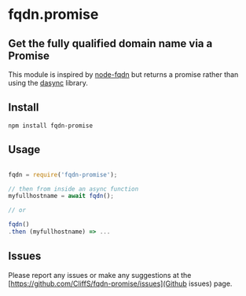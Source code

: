 # fqdn.promise

## Get the fully qualified domain name via a Promise

This module is inspired by [node-fqdn](https://www.npmjs.com/package/node-fqdn)
but returns a promise rather than using the 
[dasync](https://www.npmjs.com/package/deasync) library.

## Install

```
npm install fqdn-promise
```

## Usage

```javascript

fqdn = require('fqdn-promise');

// then from inside an async function
myfullhostname = await fqdn();

// or

fqdn()
.then (myfullhostname) => ...

```


## Issues

Please report any issues or make any suggestions at the
[https://github.com/CliffS/fqdn-promise/issues](Github issues) page.
